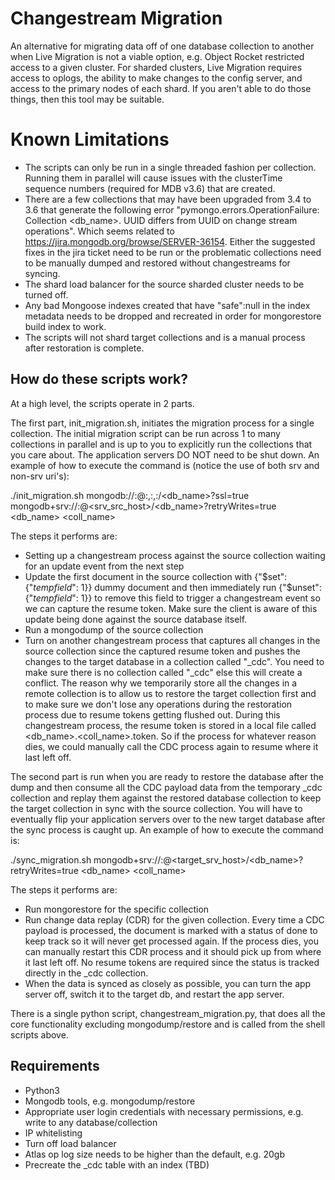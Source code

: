 # Changestream Migration
An alternative for migrating data off of one database collection to another when Live Migration is not a viable option, e.g. Object Rocket restricted access to a given cluster. For sharded clusters, Live Migration requires access to oplogs, the ability to make changes to the config server, and access to the primary nodes of each shard. If you aren't able to do those things, then this tool may be suitable.

# Known Limitations
- The scripts can only be run in a single threaded fashion per collection. Running them in parallel will cause issues with the clusterTime sequence numbers (required for MDB v3.6) that are created. 
- There are a few collections that may have been upgraded from 3.4 to 3.6 that generate the following error "pymongo.errors.OperationFailure: Collection <db_name>.<coll> UUID differs from UUID on change stream operations". Which seems related to https://jira.mongodb.org/browse/SERVER-36154. Either the suggested fixes in the jira ticket need to be run or the problematic collections need to be manually dumped and restored without changestreams for syncing.
- The shard load balancer for the source sharded cluster needs to be turned off.
- Any bad Mongoose indexes created that have "safe":null in the index metadata needs to be dropped and recreated in order for mongorestore build index to work.
- The scripts will not shard target collections and is a manual process after restoration is complete.

## How do these scripts work?
At a high level, the scripts operate in 2 parts. 

The first part, init_migration.sh, initiates the migration process for a single collection. The initial migration script can be run across 1 to many collections in parallel and is up to you to explicitly run the collections that you care about. The application servers DO NOT need to be shut down. An example of how to execute the command is (notice the use of both srv and non-srv uri's):

./init_migration.sh mongodb://<username>:<password>@<host1>:<port1>,<host2>:<port2>,<host3>:<port3>/<db_name>?ssl=true mongodb+srv://<username>:<password>@<srv_src_host>/<db_name>?retryWrites=true <db_name> <coll_name>

The steps it performs are:
- Setting up a changestream process against the source collection waiting for an update event from the next step
- Update the first document in the source collection with {"$set":{"_tempfield_": 1}} dummy document and then immediately run {"$unset":{"_tempfield_": 1}} to remove this field to trigger a changestream event so we can capture the resume token. Make sure the client is aware of this update being done against the source database itself.
- Run a mongodump of the source collection
- Turn on another changestream process that captures all changes in the source collection since the captured resume token and pushes the changes to the target database in a collection called "_cdc". You need to make sure there is no collection called "_cdc" else this will create a conflict. The reason why we temporarily store all the changes in a remote collection is to allow us to restore the target collection first and to make sure we don't lose any operations during the restoration process due to resume tokens getting flushed out. During this changestream process, the resume token is stored in a local file called <db_name>.<coll_name>.token. So if the process for whatever reason dies, we could manually call the CDC process again to resume where it last left off.

The second part is run when you are ready to restore the database after the dump and then consume all the CDC payload data from the temporary _cdc collection and replay them against the restored database collection to keep the target collection in sync with the source collection. You will have to eventually flip your application servers over to the new target database after the sync process is caught up. An example of how to execute the command is:

./sync_migration.sh mongodb+srv://<username>:<password>@<target_srv_host>/<db_name>?retryWrites=true <db_name> <coll_name>

The steps it performs are:
- Run mongorestore for the specific collection
- Run change data replay (CDR) for the given collection. Every time a CDC payload is processed, the document is marked with a status of done to keep track so it will never get processed again. If the process dies, you can manually restart this CDR process and it should pick up from where it last left off. No resume tokens are required since the status is tracked directly in the _cdc collection.
- When the data is synced as closely as possible, you can turn the app server off, switch it to the target db, and restart the app server.

There is a single python script, changestream_migration.py, that does all the core functionality excluding mongodump/restore and is called from the shell scripts above.

## Requirements
- Python3
- Mongodb tools, e.g. mongodump/restore
- Appropriate user login credentials with necessary permissions, e.g. write to any database/collection
- IP whitelisting
- Turn off load balancer
- Atlas op log size needs to be higher than the default, e.g. 20gb
- Precreate the _cdc table with an index (TBD)
